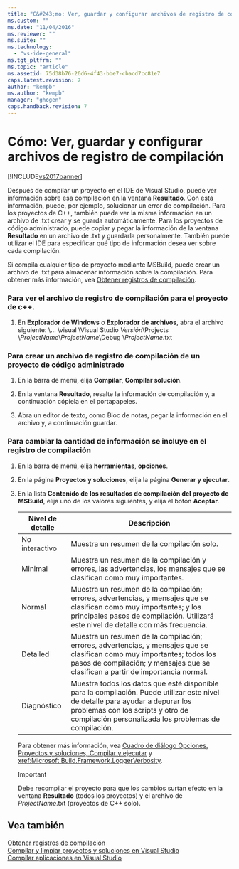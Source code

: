```yaml
---
title: "C&#243;mo: Ver, guardar y configurar archivos de registro de compilaci&#243;n | Microsoft Docs"
ms.custom: ""
ms.date: "11/04/2016"
ms.reviewer: ""
ms.suite: ""
ms.technology: 
  - "vs-ide-general"
ms.tgt_pltfrm: ""
ms.topic: "article"
ms.assetid: 75d38b76-26d6-4f43-bbe7-cbacd7cc81e7
caps.latest.revision: 7
author: "kempb"
ms.author: "kempb"
manager: "ghogen"
caps.handback.revision: 7
---
```

# C&#243;mo: Ver, guardar y configurar archivos de registro de compilaci&#243;n
[!INCLUDE[vs2017banner](../code-quality/includes/vs2017banner.md)]

Después de compilar un proyecto en el IDE de Visual Studio, puede ver información sobre esa compilación en la ventana **Resultado**.  Con esta información, puede, por ejemplo, solucionar un error de compilación.  Para los proyectos de C\+\+, también puede ver la misma información en un archivo de .txt crear y se guarda automáticamente.  Para los proyectos de código administrado, puede copiar y pegar la información de la ventana **Resultado** en un archivo de .txt y guardarla personalmente.  También puede utilizar el IDE para especificar qué tipo de información desea ver sobre cada compilación.  
  
 Si compila cualquier tipo de proyecto mediante MSBuild, puede crear un archivo de .txt para almacenar información sobre la compilación.  Para obtener más información, vea [Obtener registros de compilación](../msbuild/obtaining-build-logs-with-msbuild.md).  
  
### Para ver el archivo de registro de compilación para el proyecto de c\+\+.  
  
1.  En **Explorador de Windows** o **Explorador de archivos**, abra el archivo siguiente: \\…  \\visual \\Visual Studio *Versión*\\Projects \\*ProjectName*\\*ProjectName*\\Debug \\*ProjectName*.txt  
  
### Para crear un archivo de registro de compilación de un proyecto de código administrado  
  
1.  En la barra de menú, elija **Compilar**, **Compilar solución**.  
  
2.  En la ventana **Resultado**, resalte la información de compilación y, a continuación cópiela en el portapapeles.  
  
3.  Abra un editor de texto, como Bloc de notas, pegar la información en el archivo y, a continuación guardar.  
  
### Para cambiar la cantidad de información se incluye en el registro de compilación  
  
1.  En la barra de menú, elija **herramientas**, **opciones**.  
  
2.  En la página **Proyectos y soluciones**, elija la página **Generar y ejecutar**.  
  
3.  En la lista **Contenido de los resultados de compilación del proyecto de MSBuild**, elija uno de los valores siguientes, y elija el botón **Aceptar**.  
  
    |Nivel de detalle|Descripción|  
    |----------------------|-----------------|  
    |No interactivo|Muestra un resumen de la compilación solo.|  
    |Minimal|Muestra un resumen de la compilación y errores, las advertencias, los mensajes que se clasifican como muy importantes.|  
    |Normal|Muestra un resumen de la compilación; errores, advertencias, y mensajes que se clasifican como muy importantes; y los principales pasos de compilación.  Utilizará este nivel de detalle con más frecuencia.|  
    |Detailed|Muestra un resumen de la compilación; errores, advertencias, y mensajes que se clasifican como muy importantes; todos los pasos de compilación; y mensajes que se clasifican a partir de importancia normal.|  
    |Diagnóstico|Muestra todos los datos que esté disponible para la compilación.  Puede utilizar este nivel de detalle para ayudar a depurar los problemas con los scripts y otro de compilación personalizada los problemas de compilación.|  
  
     Para obtener más información, vea [Cuadro de diálogo Opciones, Proyectos y soluciones, Compilar y ejecutar](../ide/reference/options-dialog-box-projects-and-solutions-build-and-run.md) y <xref:Microsoft.Build.Framework.LoggerVerbosity>.  
  
    > [!IMPORTANT]
    >  Debe recompilar el proyecto para que los cambios surtan efecto en la ventana **Resultado** \(todos los proyectos\) y el archivo de *ProjectName*.txt \(proyectos de C\+\+ solo\).  
  
## Vea también  
 [Obtener registros de compilación](../msbuild/obtaining-build-logs-with-msbuild.md)   
 [Compilar y limpiar proyectos y soluciones en Visual Studio](../ide/building-and-cleaning-projects-and-solutions-in-visual-studio.md)   
 [Compilar aplicaciones en Visual Studio](../ide/compiling-and-building-in-visual-studio.md)